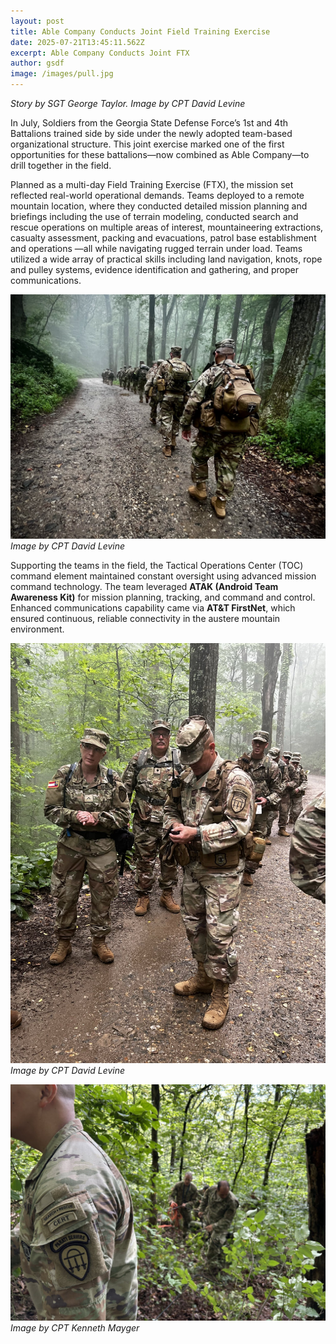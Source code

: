 ```yaml
---
layout: post
title: Able Company Conducts Joint Field Training Exercise
date: 2025-07-21T13:45:11.562Z
excerpt: Able Company Conducts Joint FTX
author: gsdf
image: /images/pull.jpg
---
```

*Story by SGT George Taylor.  Image by CPT David Levine*

In July, Soldiers from the Georgia State Defense Force’s 1st and 4th Battalions trained side by side under the newly adopted team-based organizational structure. This joint exercise marked one of the first opportunities for these battalions—now combined as Able Company—to drill together in the field.

Planned as a multi-day Field Training Exercise (FTX), the mission set reflected real-world operational demands. Teams deployed to a remote mountain location, where they conducted detailed mission planning and briefings including the use of terrain modeling, conducted search and rescue operations on multiple areas of interest, mountaineering extractions, casualty assessment, packing and evacuations, patrol base establishment and operations —all while navigating rugged terrain under load. Teams utilized a wide array of practical skills including land navigation, knots, rope and pulley systems, evidence identification and gathering, and proper communications.

![](/images/march.jpg)
*Image by CPT David Levine*

Supporting the teams in the field, the Tactical Operations Center (TOC) command element maintained constant oversight using advanced mission command technology. The team leveraged **ATAK (Android Team Awareness Kit)** for mission planning, tracking, and command and control. Enhanced communications capability came via **AT&T FirstNet**, which ensured continuous, reliable connectivity in the austere mountain environment.

![](/images/cpt.jpg "Image by CPT David Levine")
*Image by CPT David Levine*

![](/images/pham.jpg)
*Image by CPT Kenneth Mayger*